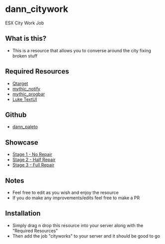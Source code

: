 # dann_citywork

ESX City Work Job

## What is this?

* This is a resource that allows you to converse around the city fixing broken stuff

## Required Resources
* [Qtarget](https://github.com/QuantusRP/qtarget)
* [mythic_notify](https://github.com/JayMontana36/mythic_notify)
* [mythic_progbar](https://github.com/HalCroves/mythic_progbar)
* [Luke TextUI](https://github.com/LukeWasTakenn/luke_textui)

## Github
* [dann_paleto](https://github.com/dann-5m/dann_citywork)

## Showcase
* [Stage 1 - No Repair](https://streamable.com/zzn1kl)
* [Stage 2 - Half Repair](https://streamable.com/j69hxn)
* [Stage 3 - Full Repair](https://streamable.com/zid48v)

## Notes
* Feel free to edit as you wish and enjoy the resource
* If you do make any improvements/edits feel free to make a PR

## Installation

* Simply drag n drop this resource into your server along with the "Required Resources"
* Then add the job "cityworks" to your server and it should be good to go
